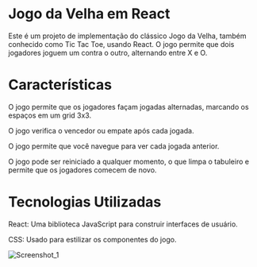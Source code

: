 <h1>Jogo da Velha em React</h1>
<p>Este é um projeto de implementação do clássico Jogo da Velha, também conhecido como Tic Tac Toe, usando React. O jogo permite que dois jogadores joguem um contra o outro, alternando entre X e O.</p>

<h1>Características</h1>
<p>O jogo permite que os jogadores façam jogadas alternadas, marcando os espaços em um grid 3x3.</p>
<p>O jogo verifica o vencedor ou empate após cada jogada.</p>
<p>O jogo permite que você navegue para ver cada jogada anterior.</p>
<p>O jogo pode ser reiniciado a qualquer momento, o que limpa o tabuleiro e permite que os jogadores comecem de novo.</p>

<h1>Tecnologias Utilizadas</h1>
<p>React: Uma biblioteca JavaScript para construir interfaces de usuário.</p>
<p>CSS: Usado para estilizar os componentes do jogo.</p>



![Screenshot_1](https://github.com/artur-debv/jogo-da-velha/assets/97331300/b8208c54-2db8-4c99-bb50-86a8fe2b9864)
